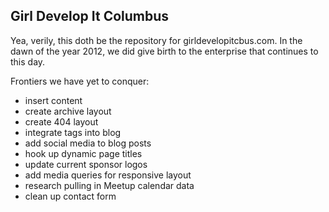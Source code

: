 ## Girl Develop It Columbus

Yea, verily, this doth be the repository for girldevelopitcbus.com. In the dawn of the year 2012, we did give birth to the enterprise that continues to this day.

Frontiers we have yet to conquer:

* insert content
* create archive layout
* create 404 layout
* integrate tags into blog
* add social media to blog posts
* hook up dynamic page titles
* update current sponsor logos
* add media queries for responsive layout
* research pulling in Meetup calendar data
* clean up contact form